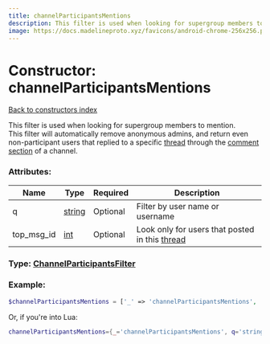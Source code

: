 ```yaml
---
title: channelParticipantsMentions
description: This filter is used when looking for supergroup members to mention.  
image: https://docs.madelineproto.xyz/favicons/android-chrome-256x256.png
---
```

# Constructor: channelParticipantsMentions  
[Back to constructors index](index.md)



This filter is used when looking for supergroup members to mention.  
This filter will automatically remove anonymous admins, and return even non-participant users that replied to a specific [thread](https://core.telegram.org/api/threads) through the [comment section](https://core.telegram.org/api/threads#channel-comments) of a channel.

### Attributes:

| Name     |    Type       | Required | Description |
|----------|---------------|----------|-------------|
|q|[string](../types/string.md) | Optional|Filter by user name or username|
|top\_msg\_id|[int](../types/int.md) | Optional|Look only for users that posted in this [thread](https://core.telegram.org/api/threads)|



### Type: [ChannelParticipantsFilter](../types/ChannelParticipantsFilter.md)


### Example:

```php
$channelParticipantsMentions = ['_' => 'channelParticipantsMentions', 'q' => 'string', 'top_msg_id' => int];
```  


Or, if you're into Lua:

```lua
channelParticipantsMentions={_='channelParticipantsMentions', q='string', top_msg_id=int}

```


